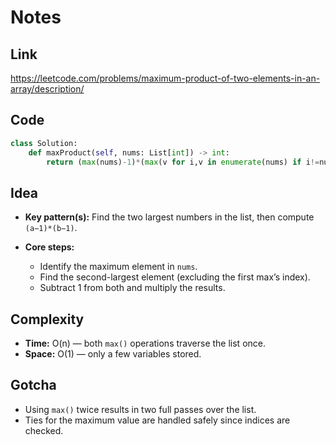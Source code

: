 # Notes

## Link
https://leetcode.com/problems/maximum-product-of-two-elements-in-an-array/description/

## Code
``` python
class Solution:
    def maxProduct(self, nums: List[int]) -> int:
        return (max(nums)-1)*(max(v for i,v in enumerate(nums) if i!=nums.index(max(nums)))-1)

```

## Idea

* **Key pattern(s):** Find the two largest numbers in the list, then compute `(a−1)*(b−1)`.
* **Core steps:**

  * Identify the maximum element in `nums`.
  * Find the second-largest element (excluding the first max’s index).
  * Subtract 1 from both and multiply the results.

## Complexity

* **Time:** O(n) — both `max()` operations traverse the list once.
* **Space:** O(1) — only a few variables stored.

## Gotcha

* Using `max()` twice results in two full passes over the list.
* Ties for the maximum value are handled safely since indices are checked.
